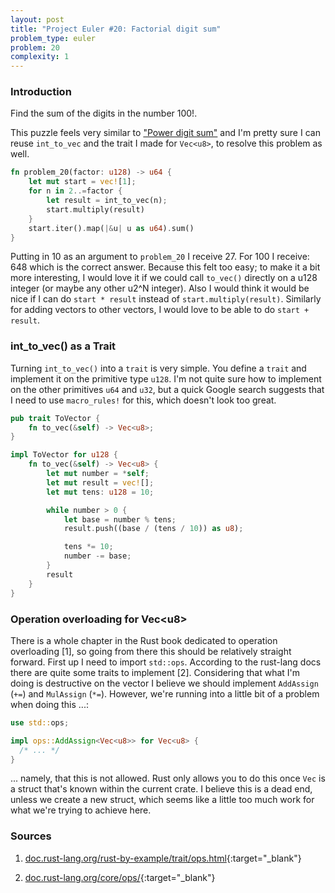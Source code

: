 ```yaml
---
layout: post
title: "Project Euler #20: Factorial digit sum"
problem_type: euler
problem: 20
complexity: 1
---
```


### Introduction
Find the sum of the digits in the number 100!.

This puzzle feels very similar to ["Power digit sum"](/2021/10/26/project-euler-16-power-digit-sum.html) and I'm pretty sure I can reuse `int_to_vec` and the trait I made for `Vec<u8>`, to resolve this problem as well.

```rust
fn problem_20(factor: u128) -> u64 {
    let mut start = vec![1];
    for n in 2..=factor {
        let result = int_to_vec(n);
        start.multiply(result)
    }
    start.iter().map(|&u| u as u64).sum()
}
```

Putting in 10 as an argument to `problem_20` I receive 27. For 100 I receive: 648 which is the correct answer. Because this felt too easy; to make it a bit more interesting, I would love it if we could call `to_vec()` directly on a u128 integer (or maybe any other u2^N integer). Also I would think it would be nice if I can do `start * result` instead of `start.multiply(result)`. Similarly for adding vectors to other vectors, I would love to be able to do `start + result`.

### int_to_vec() as a Trait
Turning `int_to_vec()` into a `trait` is very simple. You define a `trait` and implement it on the primitive type `u128`. I'm not quite sure how to implement on the other primitives `u64` and `u32`, but a quick Google search suggests that I need to use `macro_rules!` for this, which doesn't look too great.

```rust
pub trait ToVector {
    fn to_vec(&self) -> Vec<u8>;
}

impl ToVector for u128 {
    fn to_vec(&self) -> Vec<u8> {
        let mut number = *self;
        let mut result = vec![];
        let mut tens: u128 = 10;

        while number > 0 {
            let base = number % tens;
            result.push((base / (tens / 10)) as u8);

            tens *= 10;
            number -= base;
        }
        result
    }
}
```

### Operation overloading for Vec\<u8\>
There is a whole chapter in the Rust book dedicated to operation overloading [1], so going from there this should be relatively straight forward. First up I need to import `std::ops`. According to the rust-lang docs there are quite some traits to implement [2]. Considering that what I'm doing is destructive on the vector I believe we should implement `AddAssign` (`+=`) and `MulAssign` (`*=`). However, we're running into a little bit of a problem when doing this ...:

```rust
use std::ops;

impl ops::AddAssign<Vec<u8>> for Vec<u8> {
  /* ... */
}
```
... namely, that this is not allowed. Rust only allows you to do this once `Vec` is a struct that's known within the current crate. I believe this is a dead end, unless we create a new struct, which seems like a little too much work for what we're trying to achieve here.

### Sources

1. [doc.rust-lang.org/rust-by-example/trait/ops.html](https://doc.rust-lang.org/rust-by-example/trait/ops.html){:target="_blank"}

2. [doc.rust-lang.org/core/ops/](https://doc.rust-lang.org/core/ops/){:target="_blank"}
